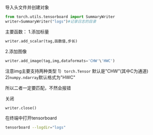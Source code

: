 导入头文件并创建对象
```python
from torch.utils.tensorboard import SummaryWriter
writer=SummaryWriter("logs")#记录日志的目录
```
主要函数：
1.添加标量
```python
writer.add_scalar(tag,函数值,步长)
```
2.添加图像
```python
writer.add_image(tag,img,dataformats='CHW'\'HWC')
```
注意img主要支持两种类型
1）`torch.Tensor` 默认是"CHW"(其中C为通道)
2)`numpy.ndarray`默认格式为"HWC"

所以二者一定要匹配，不然会报错

关闭
```python
writer.close()
```

在终端中打开tensorboard
```bash
tensorboard --logdir="logs"
```
